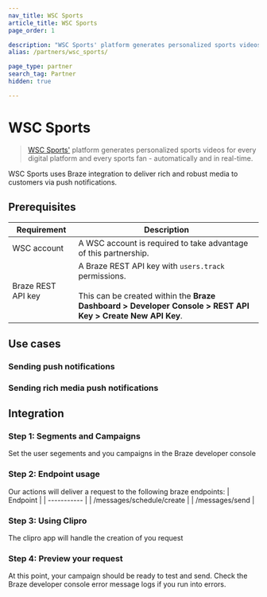 ```yaml
---
nav_title: WSC Sports
article_title: WSC Sports
page_order: 1

description: "WSC Sports' platform generates personalized sports videos for every digital platform and every sports fan - automatically and in real-time."
alias: /partners/wsc_sports/

page_type: partner
search_tag: Partner
hidden: true

---
```


# WSC Sports

> [WSC Sports'][1] platform generates personalized sports videos for every digital platform and every sports fan - automatically and in real-time. 

WSC Sports uses Braze integration to deliver rich and robust media to customers via push notifications.

## Prerequisites


| Requirement | Description |
| ----------- | ----------- |
| WSC account | A WSC account is required to take advantage of this partnership. |
| Braze REST API key | A Braze REST API key with `users.track` permissions. <br><br> This can be created within the **Braze Dashboard > Developer Console > REST API Key > Create New API Key**. |

## Use cases

### Sending push notifications
### Sending rich media push notifications

## Integration

### Step 1: Segments and Campaigns

Set the user segements and you campaigns in the Braze developer console

### Step 2: Endpoint usage

Our actions will deliver a request to the following braze endpoints:
| Endpoint | 
| ----------- | 
| /messages/schedule/create | 
| /messages/send |

### Step 3: Using Clipro

The clipro app will handle the creation of you request

### Step 4: Preview your request

At this point, your campaign should be ready to test and send. Check the Braze developer console error message logs if you run into errors. 


[1]: https://wsc-sports.com/